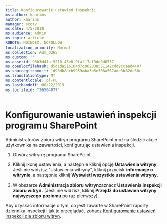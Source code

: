 ```yaml
---
title: Konfigurowanie ustawień inspekcji
ms.author: kaarins
author: kaarins
manager: scotv
ms.date: 4/5/2018
ms.audience: Admin
ms.topic: article
ROBOTS: NOINDEX, NOFOLLOW
localization_priority: Normal
ms.collection: Adm_O365
ms.custom: ''
ms.assetid: 98b3d4fa-9210-43e8-9faf-7af3dd9d8557
ms.openlocfilehash: d5d1da516104d7c062038551142cdd9ccaad4407
ms.sourcegitcommit: 1d98db8acb9959aba3b5e308a567ade6b62da56c
ms.translationtype: MT
ms.contentlocale: pl-PL
ms.lasthandoff: 08/22/2019
ms.locfileid: "36504977"
---
```

# <a name="configure-sharepoint-audit-settings"></a>Konfigurowanie ustawień inspekcji programu SharePoint

Administratorów zbioru witryn programu SharePoint można śledzić akcje użytkownika na zawartości, konfigurując ustawienia inspekcji.
  
1. Otwórz witrynę programu SharePoint.
    
2. Kliknij ikonę ustawienia, a następnie kliknij opcję **Ustawienia witryny**. Jeśli nie widzisz "Ustawienia witryny", kliknij przycisk **informacje o witrynie**, a następnie kliknij **Wyświetl wszystkie ustawienia witryny**.
    
3. W obszarze **Administracja zbioru witryn**zaznacz **Ustawienia inspekcji zbioru witryn**. (Jeśli nie widzisz, kliknij **Przejdź do ustawień witryny najwyższego poziomu** po raz pierwszy). 
    
Aby uzyskać informacje o tym, co jest zawarte w SharePoint raporty dziennika inspekcji i jak je przeglądać, zobacz [Konfigurowanie ustawień inspekcji dla zbioru witryn](https://go.microsoft.com/fwlink/?linkid=404050).
  

